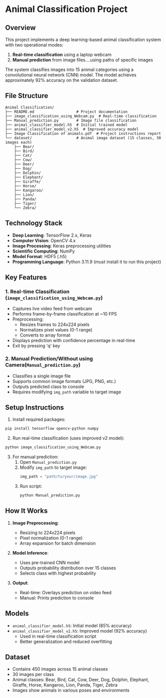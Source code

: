 # Animal Classification Project

## Overview
This project implements a deep learning-based animal classification system with two operational modes:
1. **Real-time classification** using a laptop webcam
2. **Manual prediction** from image files....using paths of specific images

The system classifies images into 15 animal categories using a convolutional neural network (CNN) model. The model achieves approximately 92% accuracy on the validation dataset.

## File Structure
```
Animal Classification/
├── README.md                   # Project documentation
├── image_classification_using_Webcam.py  # Real-time classification 
├── Manual_prediction.py        # Image file classification
├── animal_classifier_model.h5  # Initial trained model
├── animal_classifier_model_v2.h5  # Improved accuracy model
├── Image Classification of animals.pdf  # Project instructions report
└── dataset/                    # Animal image dataset (15 classes, 30 images each)
    ├── Bear/
    ├── Bird/
    ├── Cat/
    ├── Cow/
    ├── Deer/
    ├── Dog/
    ├── Dolphin/
    ├── Elephant/
    ├── Giraffe/
    ├── Horse/
    ├── Kangaroo/
    ├── Lion/
    ├── Panda/
    ├── Tiger/
    └── Zebra/
```

## Technology Stack
- **Deep Learning**: TensorFlow 2.x, Keras
- **Computer Vision**: OpenCV 4.x
- **Image Processing**: Keras preprocessing utilities
- **Scientific Computing**: NumPy
- **Model Format**: HDF5 (.h5)
- **Programming Language**: Python 3.11.9 (must install it to run this project)

## Key Features
### 1. Real-time Classification (`image_classification_using_Webcam.py`)
- Captures live video feed from webcam
- Performs frame-by-frame classification at ~10 FPS
- Preprocessing:
  - Resizes frames to 224x224 pixels
  - Normalizes pixel values (0-1 range)
  - Converts to array format
- Displays prediction with confidence percentage in real-time
- Exit by pressing 'q' key

### 2. Manual Prediction/Without using Camera(`Manual_prediction.py`)
- Classifies a single image file
- Supports common image formats (JPG, PNG, etc.)
- Outputs predicted class to console
- Requires modifying `img_path` variable to target image

## Setup Instructions
1. Install required packages:
```bash
pip install tensorflow opencv-python numpy
```

2. Run real-time classification (uses improved v2 model):
```bash
python image_classification_using_Webcam.py
```

3. For manual prediction:
   1. Open `Manual_prediction.py`
   2. Modify `img_path` to target image:
      ```python
      img_path = "path/to/your/image.jpg"
      ```
   3. Run script:
      ```bash
      python Manual_prediction.py
      ```

## How It Works
1. **Image Preprocessing**:
   - Resizing to 224x224 pixels
   - Pixel normalization (0-1 range)
   - Array expansion for batch dimension

2. **Model Inference**:
   - Uses pre-trained CNN model
   - Outputs probability distribution over 15 classes
   - Selects class with highest probability

3. **Output**:
   - Real-time: Overlays prediction on video feed
   - Manual: Prints prediction to console

## Models
- `animal_classifier_model.h5`: Initial model (85% accuracy)
- `animal_classifier_model_v2.h5`: Improved model (92% accuracy)
  - Used in real-time classification script
  - Better generalization and reduced overfitting

## Dataset
- Contains 450 images across 15 animal classes
- 30 images per class
- Animal classes: Bear, Bird, Cat, Cow, Deer, Dog, Dolphin, Elephant, Giraffe, Horse, Kangaroo, Lion, Panda, Tiger, Zebra
- Images show animals in various poses and environments
